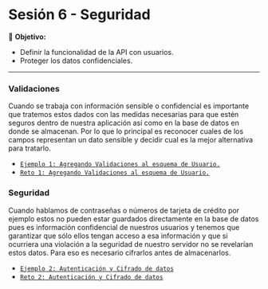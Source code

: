 # Sesión 6 - Seguridad

🎯 **Objetivo:**

- Definir la funcionalidad de la API con usuarios.
- Proteger los datos confidenciales.

---


### Validaciones

Cuando se trabaja con información sensible o confidencial es importante que tratemos estos dados con las medidas necesarias para que estén seguros dentro de nuestra aplicación así como en la base de datos en donde se almacenan. Por lo que lo principal es reconocer cuales de los campos representan un dato sensible y decidir cual es la mejor alternativa para tratarlo.

- [`Ejemplo 1: Agregando Validaciones al esquema de Usuario.`](Ejemplo-01/)
- [`Reto 1: Agregando Validaciones al esquema de Usuario.`](Reto-01/)

### Seguridad

Cuando hablamos de contraseñas o números de tarjeta de crédito por ejemplo estos no pueden estar guardados directamente en la base de datos pues es información confidencial de nuestros usuarios y tenemos que garantizar que sólo ellos tengan acceso a esa información y que si ocurriera una violación a la seguridad de nuestro servidor no se revelarían estos datos. Para eso es necesario cifrarlos antes de almacenarlos. 

- [`Ejemplo 2: Autenticación y Cifrado de datos`](Ejemplo-02/)
- [`Reto 2: Autenticación y Cifrado de datos`](Reto-02/)

